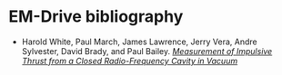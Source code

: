 # EM-Drive bibliography

* Harold White, Paul March, James Lawrence, Jerry Vera, Andre Sylvester, David Brady, and Paul Bailey. [_Measurement of Impulsive Thrust from a Closed Radio-Frequency Cavity in Vacuum_](http://arc.aiaa.org/doi/pdf/10.2514/1.B36120)
